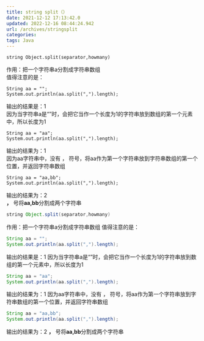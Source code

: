 ```yaml
---
title: string split（）
date: 2021-12-12 17:13:42.0
updated: 2022-12-16 08:44:24.942
url: /archives/stringsplit
categories: 
tags: Java
---
```


<pre><code class="language-Java">string Object.split(separator,howmany)
</code></pre>
<p>作用：把一个字符串a分割成字符串数组<br />
值得注意的是：</p>
<pre><code class="language-Java">String aa = &quot;&quot;;
System.out.println(aa.split(&quot;,&quot;).length);
</code></pre>
<p>输出的结果是：1<br />
因为当字符串a是“”时，会把它当作一个长度为1的字符串放到数组的第一个元素中，所以长度为1</p>
<pre><code class="language-Java">String aa = &quot;aa&quot;;
System.out.println(aa.split(&quot;,&quot;).length);
</code></pre>
<p>输出的结果为：1<br />
因为aa字符串中，没有 ， 符号，将aa作为第一个字符串放到字符串数组的第一个位置，并返回字符串数组</p>
<pre><code class="language-Java">String aa = &quot;aa,bb&quot;;
System.out.println(aa.split(&quot;,&quot;).length);
</code></pre>
<p>输出的结果为：2<br />
<strong>，</strong> 号将<strong>aa,bb</strong>分割成两个字符串</p>
                                                                                                                                                                    
```Java
string Object.split(separator,howmany)
```


作用：把一个字符串a分割成字符串数组
值得注意的是：
```Java
String aa = "";
System.out.println(aa.split(",").length);
```
输出的结果是：1
因为当字符串a是“”时，会把它当作一个长度为1的字符串放到数组的第一个元素中，所以长度为1

```Java
String aa = "aa";
System.out.println(aa.split(",").length);
```
输出的结果为：1
因为aa字符串中，没有 ， 符号，将aa作为第一个字符串放到字符串数组的第一个位置，并返回字符串数组

```Java
String aa = "aa,bb";
System.out.println(aa.split(",").length);
```
输出的结果为：2
**，** 号将**aa,bb**分割成两个字符串   